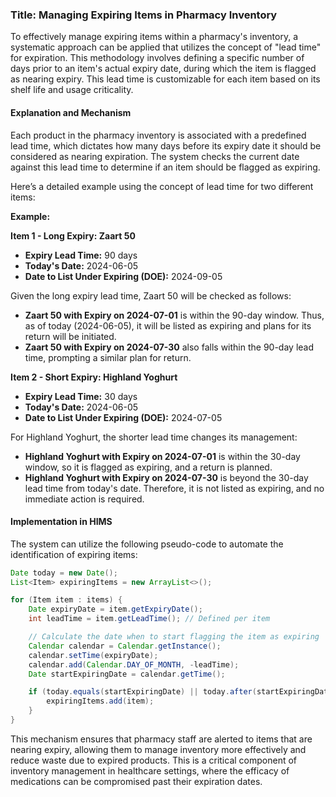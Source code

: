 ### Title: Managing Expiring Items in Pharmacy Inventory

To effectively manage expiring items within a pharmacy's inventory, a systematic approach can be applied that utilizes the concept of "lead time" for expiration. This methodology involves defining a specific number of days prior to an item's actual expiry date, during which the item is flagged as nearing expiry. This lead time is customizable for each item based on its shelf life and usage criticality.

#### Explanation and Mechanism

Each product in the pharmacy inventory is associated with a predefined lead time, which dictates how many days before its expiry date it should be considered as nearing expiration. The system checks the current date against this lead time to determine if an item should be flagged as expiring.

Here’s a detailed example using the concept of lead time for two different items:

**Example:**

**Item 1 - Long Expiry: Zaart 50**

- **Expiry Lead Time:** 90 days
- **Today's Date:** 2024-06-05
- **Date to List Under Expiring (DOE):** 2024-09-05

Given the long expiry lead time, Zaart 50 will be checked as follows:

- **Zaart 50 with Expiry on 2024-07-01** is within the 90-day window. Thus, as of today (2024-06-05), it will be listed as expiring and plans for its return will be initiated.
- **Zaart 50 with Expiry on 2024-07-30** also falls within the 90-day lead time, prompting a similar plan for return.

**Item 2 - Short Expiry: Highland Yoghurt**

- **Expiry Lead Time:** 30 days
- **Today's Date:** 2024-06-05
- **Date to List Under Expiring (DOE):** 2024-07-05

For Highland Yoghurt, the shorter lead time changes its management:

- **Highland Yoghurt with Expiry on 2024-07-01** is within the 30-day window, so it is flagged as expiring, and a return is planned.
- **Highland Yoghurt with Expiry on 2024-07-30** is beyond the 30-day lead time from today's date. Therefore, it is not listed as expiring, and no immediate action is required.

#### Implementation in HIMS

The system can utilize the following pseudo-code to automate the identification of expiring items:

```java
Date today = new Date();
List<Item> expiringItems = new ArrayList<>();

for (Item item : items) {
    Date expiryDate = item.getExpiryDate();
    int leadTime = item.getLeadTime(); // Defined per item

    // Calculate the date when to start flagging the item as expiring
    Calendar calendar = Calendar.getInstance();
    calendar.setTime(expiryDate);
    calendar.add(Calendar.DAY_OF_MONTH, -leadTime);
    Date startExpiringDate = calendar.getTime();

    if (today.equals(startExpiringDate) || today.after(startExpiringDate)) {
        expiringItems.add(item);
    }
}
```

This mechanism ensures that pharmacy staff are alerted to items that are nearing expiry, allowing them to manage inventory more effectively and reduce waste due to expired products. This is a critical component of inventory management in healthcare settings, where the efficacy of medications can be compromised past their expiration dates.